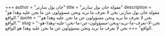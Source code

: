 +++
author = "جان بول سارتر"
title = "مقولة جان بول سارتر"
description = "مقولة جان بول سارتر: نحن لا نعرف ما نريد ونحن مسؤولون عن ما نحن عليه وهذا هو الواقع."
quote = '''نحن لا نعرف ما نريد ونحن مسؤولون عن ما نحن عليه وهذا هو الواقع.''' 
slug = "نحن-لا-نعرف-ما-نريد-ونحن-مسؤولون-عن-ما-نحن-عليه-وهذا-هو-الواقع"
+++
نحن لا نعرف ما نريد ونحن مسؤولون عن ما نحن عليه وهذا هو الواقع.

